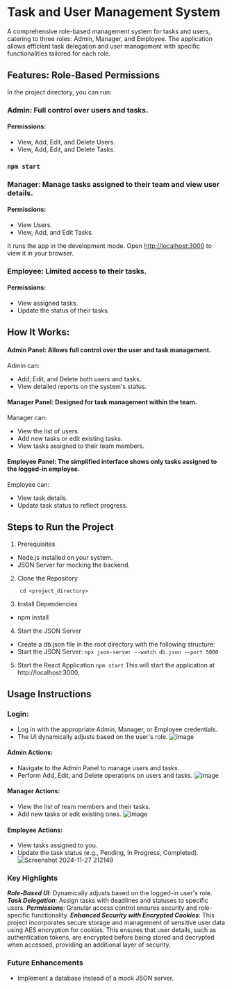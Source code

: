 # Task and User Management System
A comprehensive role-based management system for tasks and users, catering to three roles: Admin, Manager, and Employee. The application allows efficient task delegation and user management with specific functionalities tailored for each role.

## Features: Role-Based Permissions

In the project directory, you can run:
### Admin: Full control over users and tasks.
#### Permissions: 
- View, Add, Edit, and Delete Users.
- View, Add, Edit, and Delete Tasks.

### `npm start`
### Manager: Manage tasks assigned to their team and view user details.
#### Permissions:
- View Users.
- View, Add, and Edit Tasks.

It runs the app in the development mode.
Open [http://localhost:3000](http://localhost:3000) to view it in your browser.
### Employee: Limited access to their tasks.
#### Permissions:
- View assigned tasks.
- Update the status of their tasks.

## How It Works:
#### Admin Panel: Allows full control over the user and task management.
Admin can:
- Add, Edit, and Delete both users and tasks.
- View detailed reports on the system's status.
#### Manager Panel: Designed for task management within the team.
Manager can:
- View the list of users.
- Add new tasks or edit existing tasks.
- View tasks assigned to their team members.
#### Employee Panel: The simplified interface shows only tasks assigned to the logged-in employee.
Employee can:
- View task details.
- Update task status to reflect progress.
## Steps to Run the Project
1. Prerequisites
- Node.js installed on your system.
- JSON Server for mocking the backend.
  
2. Clone the Repository
``` git clone <repository_url>
    cd <project_directory>
```
3. Install Dependencies
- npm install
4. Start the JSON Server
- Create a db.json file in the root directory with the following structure:
- Start the JSON Server: 
``` npx json-server --watch db.json --port 5000 ```
5. Start the React Application
``` npm start ```
This will start the application at http://localhost:3000.
## Usage Instructions
### Login:
- Log in with the appropriate Admin, Manager, or Employee credentials.
- The UI dynamically adjusts based on the user's role.
![image](https://github.com/user-attachments/assets/218aea88-c096-47b3-9ab4-a2659977b796)
  
#### Admin Actions:
- Navigate to the Admin Panel to manage users and tasks.
- Perform Add, Edit, and Delete operations on users and tasks.
![image](https://github.com/user-attachments/assets/75317d47-66ec-4c4a-92e3-5562e5a433b5)
#### Manager Actions:
- View the list of team members and their tasks.
- Add new tasks or edit existing ones.
  ![image](https://github.com/user-attachments/assets/364e7e35-691e-4c1f-bf8e-6feef09ec646)
#### Employee Actions:
- View tasks assigned to you.
- Update the task status (e.g., Pending, In Progress, Completed).
![Screenshot 2024-11-27 212149](https://github.com/user-attachments/assets/6c7b1f98-256e-40f4-9203-e2b0f82ed389)
### Key Highlights
***Role-Based UI***: Dynamically adjusts based on the logged-in user's role.
***Task Delegation***: Assign tasks with deadlines and statuses to specific users.
***Permissions***: Granular access control ensures security and role-specific functionality.
***Enhanced Security with Encrypted Cookies***: This project incorporates secure storage and management of sensitive user data using AES encryption for cookies. This ensures that user details, such as authentication tokens, are encrypted before being stored and decrypted when accessed, providing an additional layer of security.
### Future Enhancements
- Implement a database instead of a mock JSON server.
